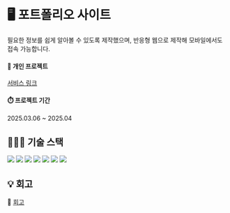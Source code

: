 # 🖥️ 포트폴리오 사이트
필요한 정보를 쉽게 알아볼 수 있도록 제작했으며, 반응형 웹으로 제작해 모바일에서도 접속 가능합니다.

#### 🔖 개인 프로젝트

[서비스 링크](https://yurim-portfolio-one.vercel.app/)

#### ⏱️ 프로젝트 기간 
2025.03.06 ~ 2025.04

## 👩🏻‍💻 기술 스택 
<span><img src="https://img.shields.io/badge/HTML5-E34F26?style=for-the-badge&logo=html5&logoColor=white"></span>
<span><img src="https://img.shields.io/badge/CSS3-1572B6?style=for-the-badge&logo=css3&logoColor=white"></span>
<span><img src="https://img.shields.io/badge/JavaScript-F7DF1E?style=for-the-badge&logo=JavaScript&logoColor=white"></span>
<span><img src="https://img.shields.io/badge/React-61DAFB?style=for-the-badge&logo=React&logoColor=white"></span>
<span><img src="https://img.shields.io/badge/Vite-646CFF?style=for-the-badge&logo=vite&logoColor=white"></span>
<span><img src="https://img.shields.io/badge/TailwindCSS-06B6D4?style=for-the-badge&logo=tailwindcss&logoColor=white"></span>
<span><img src="https://img.shields.io/badge/Framer%20Motion-EF476F?style=for-the-badge&logo=framer&logoColor=white"></span>

## 💡 회고
🔗 [회고](https://velog.io/@yurimi/%ED%8F%AC%ED%8A%B8%ED%8F%B4%EB%A6%AC%EC%98%A4-%EC%82%AC%EC%9D%B4%ED%8A%B8-%ED%9A%8C%EA%B3%A0)



